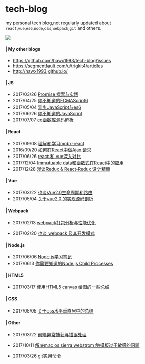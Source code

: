 # tech-blog

my personal tech blog,not regularly updated about `react`,`vue`,`es6`,`node`,`css`,`webpack`,`git` and others.


 

![](img/Blog-designer.jpg)

#### | My other blogs

* https://github.com/hawx1993/tech-blog/issues
* https://segmentfault.com/u/trigkit4/articles
* http://hawx1993.github.io/


#### | JS

- 2017/03/26 [Promise 探索与实践](https://github.com/hawx1993/tech-blog/issues/7)
- 2017/04/25 [你不知道的ECMAScript6 ](https://github.com/hawx1993/tech-blog/issues/9)
- 2017/05/04 [异步JavaScript与es6](https://github.com/hawx1993/tech-blog/issues/10)
- 2017/06/26 [你不知道的JavaScript](https://github.com/hawx1993/tech-blog/issues/16)
- 2017/07/07 [co函数库源码解析](https://github.com/hawx1993/tech-blog/issues/18)

#### | React

- 2017/09/08 [理解和学习mobx-react ](https://github.com/hawx1993/tech-blog/issues/19)
- 2016/09/20 [如何在React中做Ajax 请求](https://github.com/hawx1993/tech-blog/issues/1)
- 2017/06/26 [react 和 vue深入对比](https://github.com/hawx1993/tech-blog/issues/17)
- 2017/12/04 [Immutuable data和函数式在React中的应用](https://github.com/hawx1993/tech-blog/issues/20)
- 2017/12/28 [漫谈Redux & React-Redux 设计精髓](https://github.com/hawx1993/tech-blog/issues/21)

#### | Vue

- 2017/03/22 [也谈Vue2.0生命周期和路由](https://github.com/hawx1993/tech-blog/issues/6)
- 2017/05/04 [关于vue2.0 的实现源码剖析](https://github.com/hawx1993/tech-blog/issues/11)

#### | Webpack  

- 2017/02/13 [webpack打包分析与性能优化](https://github.com/hawx1993/tech-blog/issues/3)

- 2017/02/20 [也谈 webpack 及其开发模式](https://github.com/hawx1993/tech-blog/issues/4)

#### | Node.js

- 2017/06/06 [Node.js学习笔记 ](https://github.com/hawx1993/tech-blog/issues/14)
- 2017/0613 [你需要知道的Node.js Child Processes](https://github.com/hawx1993/tech-blog/issues/15)

#### | HTML5

- 2017/03/17 [使用HTML5 canvas 绘图的一些总结](https://github.com/hawx1993/tech-blog/issues/5)


#### | CSS

- 2017/05/05 [关于css水平垂直居中的总结](https://github.com/hawx1993/tech-blog/issues/12)


#### | Other

- 2017/03/22 [前端异常捕获与错误处理](https://github.com/hawx1993/tech-blog/issues/13)

- 2017/10/11 [解决mac os sierra webstrom 触摸板过于敏感的问题](https://github.com/hawx1993/tech-blog/issues/2)

- 2017/03/26 [git实用命令](https://github.com/hawx1993/tech-blog/issues/8)
